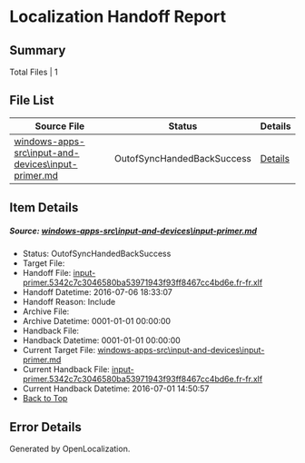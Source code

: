 # <a name='report-top'></a> Localization Handoff Report

## Summary
 Total Files | 1

## File List
 Source File | Status | Details 
 ----------- | ------ | ------- 
 [windows-apps-src\input-and-devices\input-primer.md](https://github.com/Microsoft/windows-apps/blob/fe012189566a20203b2bf8cae72f80655eeadfd1/windows-apps-src/input-and-devices/input-primer.md) | OutofSyncHandedBackSuccess | [Details](#6084a49a8d8d9884c3bd777160ca219059d1654b2983)

## Item Details
##### <a name='6084a49a8d8d9884c3bd777160ca219059d1654b2983'></a> Source: [windows-apps-src\input-and-devices\input-primer.md](https://github.com/Microsoft/windows-apps/blob/fe012189566a20203b2bf8cae72f80655eeadfd1/windows-apps-src/input-and-devices/input-primer.md)
* Status: OutofSyncHandedBackSuccess
* Target File: 
* Handoff File: [input-primer.5342c7c3046580ba53971943f93ff8467cc4bd6e.fr-fr.xlf](https://github.com/Microsoft/WDG.handoff/blob/5e81ba293e7c261001d09d5cfce8eaf27b617771/ol-handoff/Microsoft/windows-apps.fr-fr/master/input-primer.5342c7c3046580ba53971943f93ff8467cc4bd6e.fr-fr.xlf)
* Handoff Datetime: 2016-07-06 18:33:07
* Handoff Reason: Include
* Archive File: 
* Archive Datetime: 0001-01-01 00:00:00
* Handback File: 
* Handback Datetime: 0001-01-01 00:00:00
* Current Target File: [windows-apps-src\input-and-devices\input-primer.md](https://github.com/Microsoft/windows-apps.fr-fr/blob/bcb1346fd61069c09bc61a1aaceb3781dda000de/windows-apps-src/input-and-devices/input-primer.md)
* Current Handback File: [input-primer.5342c7c3046580ba53971943f93ff8467cc4bd6e.fr-fr.xlf](https://github.com/Microsoft/WDG.handback/blob/f65b54dc47a4f98f92c5434f8697cbac3a923e8e/ol-handback/Microsoft/windows-apps.fr-fr/master/input-primer.5342c7c3046580ba53971943f93ff8467cc4bd6e.fr-fr.xlf)
* Current Handback Datetime: 2016-07-01 14:50:57
* [Back to Top](#report-top)


## Error Details

Generated by OpenLocalization.
